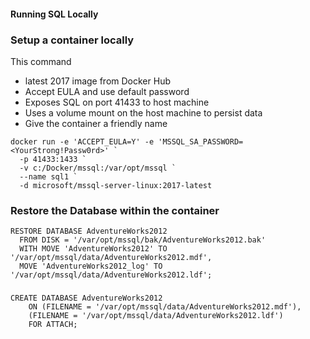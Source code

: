 #### Running SQL Locally

### Setup a container locally
This command
* latest 2017 image from Docker Hub
* Accept EULA and use default password
* Exposes SQL on port 41433 to host machine
* Uses a volume mount on the host machine to persist data
* Give the container a friendly name 

```
docker run -e 'ACCEPT_EULA=Y' -e 'MSSQL_SA_PASSWORD=<YourStrong!Passw0rd>' `
  -p 41433:1433 `
  -v c:/Docker/mssql:/var/opt/mssql `
  --name sql1 `
  -d microsoft/mssql-server-linux:2017-latest
```

### Restore the Database within the container
```
RESTORE DATABASE AdventureWorks2012
  FROM DISK = '/var/opt/mssql/bak/AdventureWorks2012.bak'
  WITH MOVE 'AdventureWorks2012' TO '/var/opt/mssql/data/AdventureWorks2012.mdf',  
  MOVE 'AdventureWorks2012_log' TO '/var/opt/mssql/data/AdventureWorks2012.ldf';  
```

### 
```
CREATE DATABASE AdventureWorks2012   
    ON (FILENAME = '/var/opt/mssql/data/AdventureWorks2012.mdf'),   
    (FILENAME = '/var/opt/mssql/data/AdventureWorks2012.ldf')   
    FOR ATTACH;
```